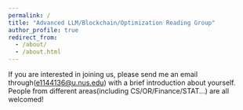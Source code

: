 ```yaml
---
permalink: /
title: "Advanced LLM/Blockchain/Optimization Reading Group"
author_profile: true
redirect_from: 
  - /about/
  - /about.html
---
```


If you are interested in joining us, please send me an email through(e1144136@u.nus.edu) with a brief introduction about yourself. People from different areas(including CS/OR/Finance/STAT...) are all welcomed!
